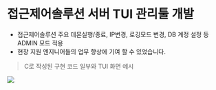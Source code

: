 # 접근제어솔루션 서버 TUI 관리툴 개발
- 접근제어솔루션 주요 데몬실행/종료, IP변경, 로깅모드 변경, DB 계정 설정 등 ADMIN 모드 적용
- 현장 지원 엔지니어들의 업무 향상에 기여 할 수 있었습니다.

> C로 작성된 구현 코드 일부와 TUI 화면 예시

![](https://user-images.githubusercontent.com/48572149/213782579-ce5f4771-c31a-4e44-bf4f-2f6a5ae70033.png)
